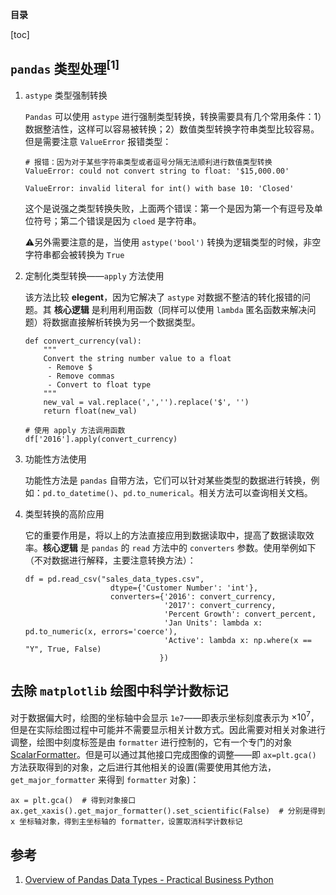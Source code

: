**目录**

[toc]

## `pandas` 类型处理${^{[1]}}$

1. `astype` 类型强制转换

	`Pandas` 可以使用 `astype` 进行强制类型转换，转换需要具有几个常用条件：1）数据整洁性，这样可以容易被转换；2）数值类型转换字符串类型比较容易。但是需要注意 `ValueError` 报错类型：
	
	```
	# 报错：因为对于某些字符串类型或者逗号分隔无法顺利进行数值类型转换
	ValueError: could not convert string to float: '$15,000.00'
	
	ValueError: invalid literal for int() with base 10: 'Closed'
	```
	
	这个是说强之类型转换失败，上面两个错误：第一个是因为第一个有逗号及单位符号；第二个错误是因为 `cloed` 是字符串。
	
	⚠️另外需要注意的是，当使用 `astype('bool')` 转换为逻辑类型的时候，非空字符串都会被转换为 `True`

2. 定制化类型转换——`apply` 方法使用

	该方法比较 **elegent**，因为它解决了 `astype` 对数据不整洁的转化报错的问题。其 **核心逻辑** 是利用利用函数（同样可以使用 `lambda` 匿名函数来解决问题）将数据直接解析转换为另一个数据类型。
	
	```{Python}
	def convert_currency(val):
	    """
	    Convert the string number value to a float
	     - Remove $
	     - Remove commas
	     - Convert to float type
	    """
	    new_val = val.replace(',','').replace('$', '')
	    return float(new_val)
	    
	# 使用 apply 方法调用函数
	df['2016'].apply(convert_currency)
	```

3. 功能性方法使用

	功能性方法是 `pandas` 自带方法，它们可以针对某些类型的数据进行转换，例如：`pd.to_datetime()`、`pd.to_numerical`。相关方法可以查询相关文档。

4. 类型转换的高阶应用

	它的重要作用是，将以上的方法直接应用到数据读取中，提高了数据读取效率。**核心逻辑** 是 `pandas` 的 `read` 方法中的 `converters` 参数。使用举例如下（不对数据进行解释，主要注意转换方法）：
	
	```{python}
	df = pd.read_csv("sales_data_types.csv",
	                   dtype={'Customer Number': 'int'},
	                   converters={'2016': convert_currency,
	                               '2017': convert_currency,
	                               'Percent Growth': convert_percent,
	                               'Jan Units': lambda x: pd.to_numeric(x, errors='coerce'),
	                               'Active': lambda x: np.where(x == "Y", True, False)
	                              })
	```

## 去除 `matplotlib` 绘图中科学计数标记
对于数据偏大时，绘图的坐标轴中会显示 `1e7`——即表示坐标刻度表示为 ${\times10^7}$，但是在实际绘图过程中可能并不需要显示相关计数方式。因此需要对相关对象进行调整，绘图中刻度标签是由 `formatter` 进行控制的，它有一个专门的对象[ScalarFormatter](https://matplotlib.org/api/ticker_api.html#matplotlib.ticker.ScalarFormatter)。但是可以通过其他接口完成图像的调整——即 `ax=plt.gca()` 方法获取得到的对象，之后进行其他相关的设置(需要使用其他方法， `get_major_formatter` 来得到 `formatter` 对象)：

```{Python}
ax = plt.gca()	# 得到对象接口
ax.get_xaxis().get_major_formatter().set_scientific(False)	# 分别是得到 x 坐标轴对象，得到主坐标轴的 formatter，设置取消科学计数标记
```

## 参考
1. [Overview of Pandas Data Types - Practical Business Python](http://pbpython.com/pandas_dtypes.html)

